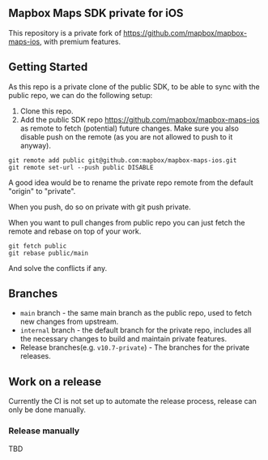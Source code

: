 ## Mapbox Maps SDK private for iOS

This repository is a private fork of https://github.com/mapbox/mapbox-maps-ios, with premium features.

## Getting Started

As this repo is a private clone of the public SDK, to be able to sync with the public repo, we can do the following setup:

1. Clone this repo.
2. Add the public SDK repo https://github.com/mapbox/mapbox-maps-ios as remote to fetch (potential) future changes. Make sure you also disable push on the remote (as you are not allowed to push to it anyway).

```
git remote add public git@github.com:mapbox/mapbox-maps-ios.git
git remote set-url --push public DISABLE
```

A good idea would be to rename the private repo remote from the default "origin" to "private".

When you push, do so on private with git push private.

When you want to pull changes from public repo you can just fetch the remote and rebase on top of your work.
```
git fetch public
git rebase public/main
```
And solve the conflicts if any.

## Branches

* `main` branch - the same main branch as the public repo, used to fetch new changes from upstream.
* `internal` branch - the default branch for the private repo, includes all the necessary changes to build and maintain private features.
* Release branches(e.g. `v10.7-private`) - The branches for the private releases.

## Work on a release

Currently the CI is not set up to automate the release process, release can only be done manually. 

### Release manually
TBD
